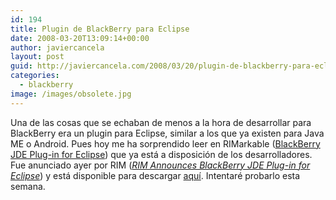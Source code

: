 ```yaml
---
id: 194
title: Plugin de BlackBerry para Eclipse
date: 2008-03-20T13:09:14+00:00
author: javiercancela
layout: post
guid: http://javiercancela.com/2008/03/20/plugin-de-blackberry-para-eclipse/
categories:
  - blackberry
image: /images/obsolete.jpg
---
```

Una de las cosas que se echaban de menos a la hora de desarrollar para BlackBerry era un plugin para Eclipse, similar a los que ya existen para Java ME o Android. Pues hoy me ha sorprendido leer en RIMarkable ([BlackBerry JDE Plug-in for Eclipse](http://www.rimarkable.com/blackberry-jde-plug-in-for-eclipse "BlackBerry JDE Plug-in for Eclipse")) que ya está a disposición de los desarrolladores. Fue anunciado ayer por RIM ([_RIM Announces BlackBerry JDE Plug-in for Eclipse_](http://www.rim.com/news/press/2008/pr-18_03_2008-01.shtml "RIM Announces BlackBerry JDE Plug-in for Eclipse")) y está disponible para descargar [aquí](http://na.blackberry.com/eng/developers/downloads/EclipsePlugIn.jsp "Software Download for BlackBerry JDE Plug-In for Eclipse"). Intentaré probarlo esta semana.